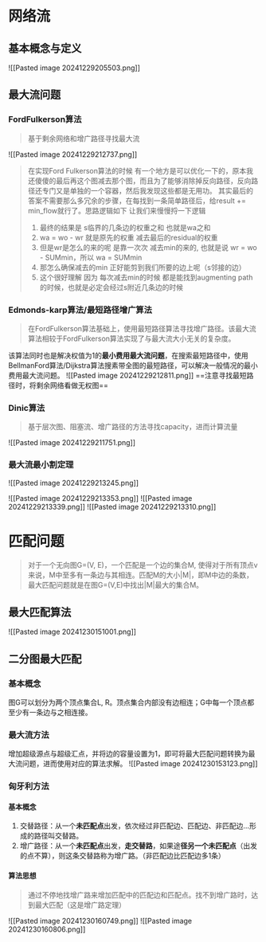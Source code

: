 # 网络流
## 基本概念与定义
![[Pasted image 20241229205503.png]]
## 最大流问题
### FordFulkerson算法
> 基于剩余网络和增广路径寻找最大流

![[Pasted image 20241229212737.png]]

> 在实现Ford Fulkerson算法的时候 有一个地方是可以优化一下的，原本我还傻傻的最后再这个图减去那个图，而且为了能够消除掉反向路径，反向路径还专门又是单独的一个容器，然后我发现这些都是无用功。 其实最后的答案不需要那么多冗余的步骤，在每找到一条简单路径后，给result += min_flow就行了。思路逻辑如下 
> 让我们来慢慢捋一下逻辑
> 1. 最终的结果是 s临界的几条边的权重之和 也就是wa之和
> 2. wa = wo - wr 就是原先的权重 减去最后的residual的权重 
> 3. 但是wr是怎么的来的呢 是靠一次次 减去min的来的, 也就是说 wr = wo - SUMmin，所以 wa = SUMmin
> 4. 那怎么确保减去的min 正好能剪到我们所要的边上呢（s邻接的边）
> 5. 这个很好理解 因为 每次减去min的时候 都是能找到augmenting path的时候，也就是必定会经过s附近几条边的时候
### Edmonds-karp算法/最短路径增广算法
> 在FordFulkerson算法基础上，使用最短路径算法寻找增广路径。该最大流算法相较于FordFulkerson算法实现了与最大流大小无关的复杂度。

该算法同时也是解决权值为1的**最小费用最大流问题**，在搜索最短路径中，使用BellmanFord算法/Dijkstra算法搜素带全图的最短路径，可以解决一般情况的最小费用最大流问题。
 ![[Pasted image 20241229212811.png]]
 ==注意寻找最短路径时，将剩余网络看做无权图==
### Dinic算法
> 基于层次图、阻塞流、增广路径的方法寻找capacity，进而计算流量

![[Pasted image 20241229211751.png]]

### 最大流最小割定理
![[Pasted image 20241229213245.png]]

![[Pasted image 20241229213353.png]]
![[Pasted image 20241229213339.png]]
![[Pasted image 20241229213310.png]]
# 匹配问题
> 对于一个无向图G=(V, E)，一个匹配是一个边的集合M, 使得对于所有顶点v来说，M中至多有一条边与其相连。匹配M的大小|M|，即M中边的条数，最大匹配问题就是在图G=(V,E)中找出|M|最大的集合M。
## 最大匹配算法
![[Pasted image 20241230151001.png]]
## 二分图最大匹配
### 基本概念
图G可以划分为两个顶点集合L, R。顶点集合内部没有边相连；G中每一个顶点都至少有一条边与之相连接。
### 最大流方法
增加超级源点与超级汇点，并将边的容量设置为1，即可将最大匹配问题转换为最大流问题，进而使用对应的算法求解。
![[Pasted image 20241230153123.png]]
### 匈牙利方法
#### 基本概念
1. 交替路径：从一个**未匹配点**出发，依次经过非匹配边、匹配边、非匹配边…形成的路径叫交替路。
2. 增广路径：从一个**未匹配点**出发，**走交替路**，如果途**径另一个未匹配点**（出发的点不算），则这条交替路称为增广路。（非匹配边比匹配边多1条）
#### 算法思想
> 通过不停地找增广路来增加匹配中的匹配边和匹配点。找不到增广路时，达到最大匹配（这是增广路定理）

![[Pasted image 20241230160749.png]]
![[Pasted image 20241230160806.png]]